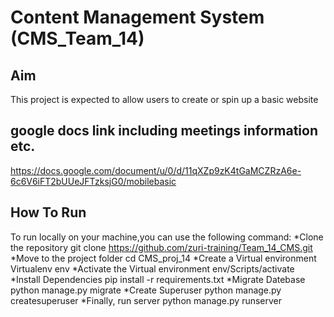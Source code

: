 # Content Management System (CMS_Team_14)

## Aim
This project is expected to allow users to create or spin up a basic website

## google docs link including meetings information etc. 
https://docs.google.com/document/u/0/d/11qXZp9zK4tGaMCZRzA6e-6c6V6iFT2bUUeJFTzksjG0/mobilebasic

## How To Run
 To run locally on your machine,you can use the following command:
*Clone the repository
git clone https://github.com/zuri-training/Team_14_CMS.git
*Move to the project folder
cd CMS_proj_14
*Create a Virtual environment
Virtualenv env
*Activate the Virtual environment
env/Scripts/activate
*Install Dependencies
pip install -r requirements.txt
*Migrate Datebase
python manage.py migrate
*Create Superuser
python manage.py createsuperuser
*Finally, run  server
python manage.py runserver
